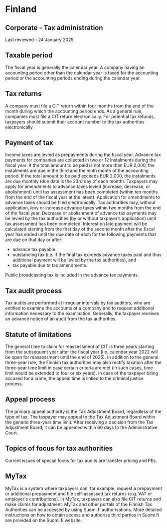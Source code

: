 # Finland
## Corporate - Tax administration
Last reviewed - 24 January 2025
## Taxable period
The fiscal year is generally the calendar year. A company having an accounting period other than the calendar year is taxed for the accounting period or the accounting periods ending during the calendar year.
## Tax returns
A company must file a CIT return within four months from the end of the month during which the accounting period ends. As a general rule, companies must file a CIT return electronically.
For potential tax refunds, taxpayers should submit their account number to the tax authorities electronically.
## Payment of tax
Income taxes are levied as prepayments during the fiscal year. Advance tax payments for companies are collected in two or 12 instalments during the fiscal year. If the total amount to be paid is not more than EUR 2,000, the instalments are due in the third and the ninth month of the accounting period. If the total amount to be paid exceeds EUR 2,000, the instalments are due monthly (due date is the 23rd day of each month).
Taxpayers may apply for amendments to advance taxes levied (increase, decrease, or abolishment) until tax assessment has been completed (within ten months from the end of the fiscal year at the latest). Application for amendments to advance taxes should be filed electronically.
Tax authorities may, without application, levy or increase advance taxes within two months from the end of the fiscal year. Decrease or abolishment of advance tax payments may be levied by the tax authorities (by or without taxpayer’s application) until tax assessment has been completed.
Interest on late payment will be calculated starting from the first day of the second month after the fiscal year has ended until the due date of each for the following payments that are due on that day or after:
  * advance tax payable
  * outstanding tax (i.e. if the final tax exceeds advance taxes paid and thus additional payment will be levied by the tax authorities), and
  * tax payable due to tax amendments.


Public broadcasting tax is included in the advance tax payments.
## Tax audit process
Tax audits are performed at irregular intervals by tax auditors, who are entitled to examine the accounts of a company and to request additional information necessary to the examination. Generally, the taxpayer receives an advance notice of an audit from the tax authorities.
## Statute of limitations
The general time to claim for reassessment of CIT is three years starting from the subsequent year after the fiscal year (i.e. calendar year 2022 will be open for reassessment until the end of 2025).
In addition to the general three-year rule, the Finnish tax authorities may also rectify taxation after the three-year time limit in case certain criteria are met (in such cases, time limit would be extended to four or six years). In case of the taxpayer being accused for a crime, the appeal time is linked to the criminal justice process.
## Appeal process
The primary appeal authority is the Tax Adjustment Board, regardless of the type of tax. The taxpayer may appeal to the Tax Adjustment Board within the general three-year time limit.
After receiving a decision from the Tax Adjustment Board, it can be appealed within 60 days to the Administrative Court.
## Topics of focus for tax authorities
Current issues of special focus for tax audits are transfer pricing and PEs.
## MyTax
MyTax is a system where taxpayers can, for example, request a prepayment or additional prepayment and file self-assessed tax returns (e.g. VAT or employer's contributions). In MyTax, taxpayers can also file CIT returns and make claims for adjustment.
MyTax and other portals of the Finnish Tax Authorities can be accessed by using Suomi.fi authorisations. More detailed instructions on how to obtain access and authorise third parties in Suomi.fi are provided on the Suomi.fi website.
